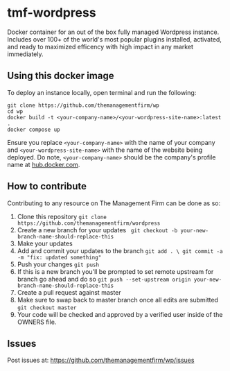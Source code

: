 # tmf-wordpress

Docker container for an out of the box fully managed Wordpress instance. Includes over 100+ of the world's most popular plugins installed, activated, and ready to maximized efficency with high impact in any market immediately.

## Using this docker image

To deploy an instance locally, open terminal and run the following:

  ```
  git clone https://github.com/themanagementfirm/wp
  cd wp
  docker build -t <your-company-name>/<your-wordpress-site-name>:latest .
  docker compose up
  ```

Ensure you replace `<your-company-name>` with the name of your company and `<your-wordpress-site-name>` with the name of the website being deployed. Do note, `<your-company-name>` should be the company's profile name at [hub.docker.com](https://hub.docker.com).

## How to contribute

Contributing to any resource on The Management Firm can be done as so:

  1. Clone this repository ``` git clone https://github.com/themanagementfirm/wordpress ```
  2. Create a new branch for your updates ``` git checkout -b your-new-branch-name-should-replace-this```
  3. Make your updates
  4. Add and commit your updates to the branch ``` git add . \ git commit -a -m "fix: updated something" ```
  5. Push your changes ``` git push ```
  6. If this is a new branch you'll be prompted to set remote upstream for branch go ahead and do so ``` git push --set-upstream origin your-new-branch-name-should-replace-this ```
  7. Create a pull request against master
  8. Make sure to swap back to master branch once all edits are submitted ``` git checkout master ```
  9. Your code will be checked and approved by a verified user inside of the OWNERS file.

## Issues


Post issues at: https://github.com/themanagementfirm/wp/issues
